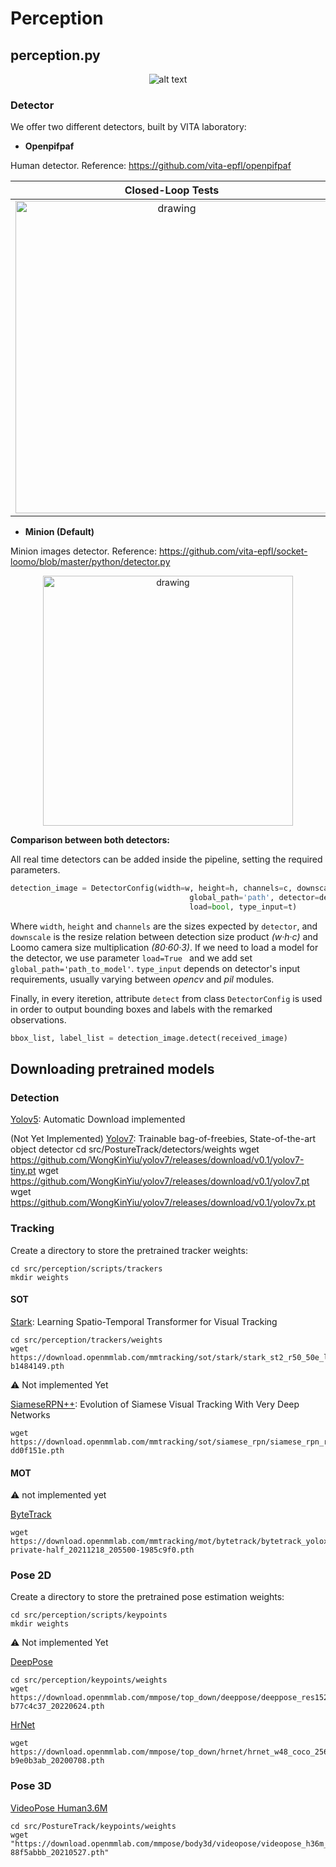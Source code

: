 # Perception

## perception.py

<center>

![alt text](./Images/Software_perception.png)

</center>



### Detector

We offer two different detectors, built by VITA laboratory: 

* **Openpifpaf** 

Human detector. Reference: https://github.com/vita-epfl/openpifpaf

<center>

Closed-Loop Tests               |  Openpifpaf Keypoint Extraction
:-------------------------: |:-------------------------:
<img src="../control/Images/MR_EPFL.gif" alt="drawing" width="500"/> | <img src="../control/Images/MR_EPFL_skeleton.gif" alt="drawing" width="500"/>

</center>

* **Minion (Default)** 

Minion images detector. Reference: https://github.com/vita-epfl/socket-loomo/blob/master/python/detector.py

<p align="center">
<img src="./Images/Perception_minion.gif" alt="drawing" width="400"/>
</p>

**Comparison between both detectors:**

All real time detectors can be added inside the pipeline, setting the required parameters.

``` python 
detection_image = DetectorConfig(width=w, height=h, channels=c, downscale=d,
                                        global_path='path', detector=detector_class(),
                                        load=bool, type_input=t) 
```

Where ```width```, ```height``` and ```channels``` are the sizes expected by ```detector```, and ```downscale``` is the resize relation between detection size product _(w·h·c)_ and Loomo camera size multiplication _(80·60·3)_. If we need to load a model for the detector, we use parameter ```load=True ``` and we add set ```global_path='path_to_model'```. ```type_input``` depends on detector's input requirements, usually varying between _opencv_ and _pil_ modules.

Finally, in every iteretion, attribute ```detect``` from class ```DetectorConfig``` is used in order to output bounding boxes and labels with the remarked observations. 

``` python
bbox_list, label_list = detection_image.detect(received_image)
```

## Downloading pretrained models

### Detection
[Yolov5](https://github.com/ultralytics/yolov5):
    Automatic Download implemented

(Not Yet Implemented)
[Yolov7](https://github.com/WongKinYiu/yolov7): Trainable bag-of-freebies, State-of-the-art object detector
    cd src/PostureTrack/detectors/weights
    wget https://github.com/WongKinYiu/yolov7/releases/download/v0.1/yolov7-tiny.pt
    wget https://github.com/WongKinYiu/yolov7/releases/download/v0.1/yolov7.pt
    wget https://github.com/WongKinYiu/yolov7/releases/download/v0.1/yolov7x.pt

### Tracking

Create a directory to store the pretrained tracker weights:
    
    cd src/perception/scripts/trackers
    mkdir weights 
#### SOT
[Stark](https://github.com/open-mmlab/mmtracking/tree/master/configs/sot/stark): Learning Spatio-Temporal Transformer for Visual Tracking

    cd src/perception/trackers/weights
    wget https://download.openmmlab.com/mmtracking/sot/stark/stark_st2_r50_50e_lasot/stark_st2_r50_50e_lasot_20220416_170201-b1484149.pth

:warning: Not implemented Yet

[SiameseRPN++](https://github.com/open-mmlab/mmtracking/tree/master/configs/sot/siamese_rpn):  Evolution of Siamese Visual Tracking With Very Deep Networks

    wget https://download.openmmlab.com/mmtracking/sot/siamese_rpn/siamese_rpn_r50_1x_lasot/siamese_rpn_r50_20e_lasot_20220420_181845-dd0f151e.pth
#### MOT
:warning: not implemented yet

[ByteTrack](https://github.com/open-mmlab/mmtracking/tree/master/configs/mot/bytetrack)

    wget https://download.openmmlab.com/mmtracking/mot/bytetrack/bytetrack_yolox_x/bytetrack_yolox_x_crowdhuman_mot17-private-half_20211218_205500-1985c9f0.pth

### Pose 2D

Create a directory to store the pretrained pose estimation weights:
    
    cd src/perception/scripts/keypoints
    mkdir weights 

:warning: Not implemented Yet

[DeepPose]()

    cd src/perception/keypoints/weights
    wget https://download.openmmlab.com/mmpose/top_down/deeppose/deeppose_res152_coco_384x288_rle-b77c4c37_20220624.pth

[HrNet]()

    wget https://download.openmmlab.com/mmpose/top_down/hrnet/hrnet_w48_coco_256x192-b9e0b3ab_20200708.pth


### Pose 3D

[VideoPose Human3.6M]()

    cd src/PostureTrack/keypoints/weights
    wget "https://download.openmmlab.com/mmpose/body3d/videopose/videopose_h36m_243frames_fullconv_supervised_cpn_ft-88f5abbb_20210527.pth"



